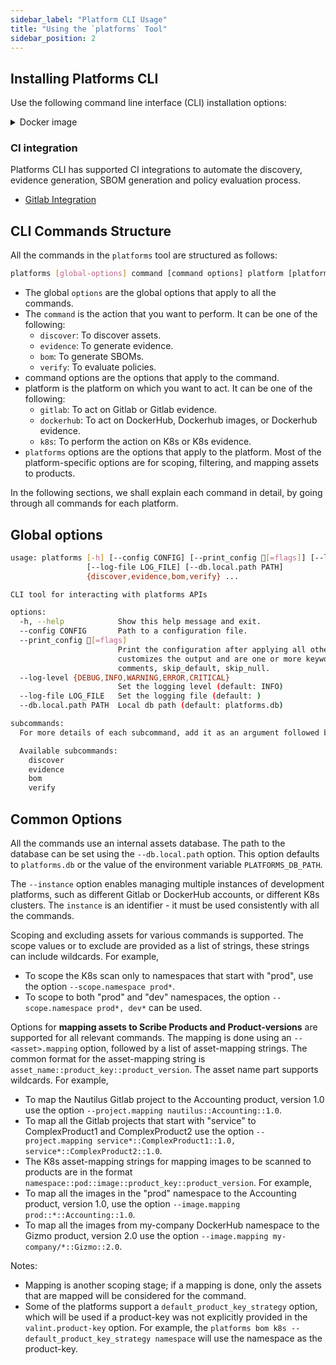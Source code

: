 ```yaml
---
sidebar_label: "Platform CLI Usage"
title: "Using the `platforms` Tool"
sidebar_position: 2
---
```


## Installing Platforms CLI

Use the following command line interface (CLI) installation options:

<details>
  <summary> Docker image </summary>

Pull the `platforms` release binary wrapped in its relevant docker image. <br />
Tag value should be the requested version.

```bash
docker pull scribesecurity/platforms:latest
```

</details>

### CI integration

Platforms CLI has supported CI integrations to automate the discovery, evidence generation, SBOM generation and policy evaluation process.

* [Gitlab Integration](https://scribe-security.netlify.app/docs/platforms/gitlab-integration.md)

## CLI Commands Structure
All the commands in the `platforms` tool are structured as follows:
```bash
platforms [global-options] command [command options] platform [platform options]
```

* The global `options` are the global options that apply to all the commands.
* The `command` is the action that you want to perform. It can be one of the following:
    * `discover`: To discover assets.
    * `evidence`: To generate evidence.
    * `bom`: To generate SBOMs.
    * `verify`: To evaluate policies.
* command options are the options that apply to the command.
* platform is the platform on which you want to act. It can be one of the following:
    * `gitlab`: To act on Gitlab or Gitlab evidence.
    * `dockerhub`: To act on DockerHub, Dockerhub images, or Dockerhub evidence.
    * `k8s`: To perform the action on K8s or K8s evidence.
* `platforms` options are the options that apply to the platform. Most of the platform-specific options are for scoping, filtering, and mapping assets to products.

In the following sections, we shall explain each command in detail, by going through all commands for each platform.

## Global options
<!--
{
    "command": "platforms --help"
}
-->
<!-- { "object-type": "command-output-start" } -->
```bash
usage: platforms [-h] [--config CONFIG] [--print_config [=flags]] [--log-level {DEBUG,INFO,WARNING,ERROR,CRITICAL}]
                 [--log-file LOG_FILE] [--db.local.path PATH]
                 {discover,evidence,bom,verify} ...

CLI tool for interacting with platforms APIs

options:
  -h, --help            Show this help message and exit.
  --config CONFIG       Path to a configuration file.
  --print_config [=flags]
                        Print the configuration after applying all other arguments and exit. The optional flags
                        customizes the output and are one or more keywords separated by comma. The supported flags are:
                        comments, skip_default, skip_null.
  --log-level {DEBUG,INFO,WARNING,ERROR,CRITICAL}
                        Set the logging level (default: INFO)
  --log-file LOG_FILE   Set the logging file (default: )
  --db.local.path PATH  Local db path (default: platforms.db)

subcommands:
  For more details of each subcommand, add it as an argument followed by --help.

  Available subcommands:
    discover
    evidence
    bom
    verify
```
<!-- { "object-type": "command-output-end" } -->


## Common Options

All the commands use an internal assets database. The path to the database can be set using the `--db.local.path` option. This option defaults to `platforms.db` or the value of the environment variable `PLATFORMS_DB_PATH`.

The `--instance` option enables managing multiple instances of development platforms, such as different Gitlab or DockerHub accounts, or different K8s clusters. The `instance` is an identifier - it must be used consistently with all the commands.

Scoping and excluding assets for various commands is supported. The scope values or to exclude are provided as a list of strings, these strings can include wildcards. For example, 
* To scope the K8s scan only to namespaces that start with "prod", use the option `--scope.namespace prod*`.
* To scope to both "prod" and "dev" namespaces, the option `--scope.namespace prod*, dev*` can be used. 

Options for **mapping assets to Scribe Products and Product-versions** are supported for all relevant commands. The mapping is done using an `--<asset>.mapping` option, followed by a list of asset-mapping strings. The common format for the asset-mapping string is `asset_name::product_key::product_version`. The asset name part supports wildcards. For example,
* To map the Nautilus Gitlab project to the Accounting product, version 1.0 use the option `--project.mapping nautilus::Accounting::1.0`.
* To map all the Gitlab projects that start with "service" to ComplexProduct1 and ComplexProduct2 use the option `--project.mapping service*::ComplexProduct1::1.0, service*::ComplexProduct2::1.0`.
* The K8s asset-mapping strings for mapping images to be scanned to products are in the format `namespace::pod::image::product_key::product_version`. For example,
* To map all the images in the "prod" namespace to the Accounting product, version 1.0, use the option `--image.mapping prod::*::Accounting::1.0`.
* To map all the images from my-company DockerHub namespace to the Gizmo product, version 2.0 use the option `--image.mapping my-company/*::Gizmo::2.0`.

Notes:
* Mapping is another scoping stage; if a mapping is done, only the assets that are mapped will be considered for the command.
* Some of the platforms support a `default_product_key_strategy` option, which will be used if a product-key was not explicitly provided in the `valint.product-key` option. For example, the `platforms bom k8s --default_product_key_strategy namespace` will use the namespace as the product-key.
